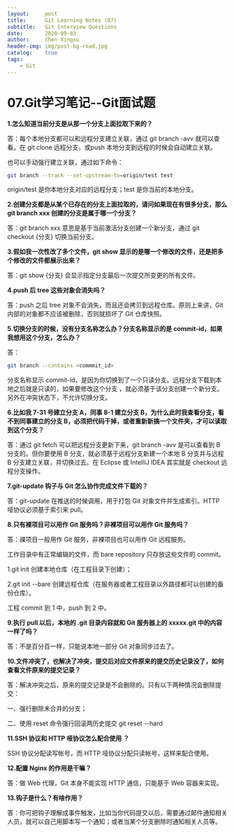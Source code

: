 ```yaml
---
layout:     post
title:      Git Learning Notes (07)
subtitle:   Git Interview Questions
date:       2020-09-03
author:     Chen Xingxu
header-img: img/post-bg-road.jpg
catalog:    true
tags:
    - Git
---
```


# 07.Git学习笔记--Git面试题

**1.怎么知道当前分支是从那一个分支上面拉取下来的？**

答：每个本地分支都可以和远程分支建立关联，通过 git branch -avv 就可以查看。在 git clone 远程分支，或push 本地分支到远程的时候会自动建立关联。

也可以手动强行建立关联，通过如下命令：

```bash
git branch --track --set-upstream-to=origin/test test
```

origin/test 是你本地分支对应的远程分支；test 是你当前的本地分支。

**2.创建分支都是从某个已存在的分支上面拉取的，请问如果现在有很多分支，那么 git branch xxx 创建的分支是属于哪一个分支？**

答：git branch xxx 意思是基于当前激活分支创建一个新分支，通过 git checkout {分支} 切换当前分支。

**3.假如我一次性改了多个文件，git show 显示的是哪一个修改的文件，还是把多个修改的文件都展示出来？**

答：git show {分支} 会显示指定分支最后一次提交所变更的所有文件。

**4.push 后 tree 这些对象会消失吗？**

答：push 之后 tree 对象不会消失，而且还会拷贝到远程仓库。原则上来讲，Git 内部的对象都不应该被删除，否则就损坏了 Git 仓库快照。

**5.切换分支的时候，没有分支名称怎么办？分支名称显示的是 commit-id，如果我想用这个分支，怎么办？**

答：

```bash
git branch --contains <commmit_id>
```

分支名称显示 commit-id，是因为你切换到了一个只读分支。远程分支下载到本地之后就是只读的，如果要修改这个分支 ，就必须基于该分支创建一个新分支。另外在冲突状态下，不允许切换分支。

**6.比如我 7-31 号建立分支 A，同事 8-1 建立分支 B，为什么此时我查看分支，看不到同事建立的分支 B，必须把代码干掉，或者重新新搞一个文件夹，才可以读取到这个分支？**

答：通过 git fetch 可以把远程分支更新下来，git branch -avv 是可以查看到 B 分支的。但你要使用 B 分支，就必须基于远程分支新建一个本地 B 分支并与远程 B 分支建立关联，并切换过去。在 Eclipse 或 IntelliJ IDEA 其实就是 checkout 远程分支操作。

**7.git-update 钩子与 Git 怎么协作完成文件下载的？**

答：git-update 在推送的时候调用，用于打包 Git 对象文件并生成索引。HTTP 哑协议必须基于索引来 pull。

**8.只有裸项目可以用作 Git 服务吗？非裸项目可以用作 Git 服务吗？**

答：祼项目一般用作 Git 服务，非裸项目也可以用作 Git 远程服务。

工作目录中有正常编辑的文件，而 bare repository 只存放这些文件的 commit。

1.git init 创建本地仓库（在工程目录下创建）；

2.git init --bare 创建远程仓库（在服务器或者工程目录以外路径都可以创建的备份仓库）。

工程 commit 到 1 中，push 到 2 中。

**9.执行 pull 以后，本地的 .git 目录内容就和 Git 服务器上的 xxxxx.git 中的内容一样了吗？**

答：不是百分百一样，只能说本地一部分 Git 对象同步过去了。

**10.文件冲突了，也解决了冲突，提交后对应文件原来的提交历史记录没了，如何查看文件原来的提交记录？**

答：解决冲突之后，原来的提交记录是不会删除的。只有以下两种情况会删除提交：

一、强行删除未合并的分支；

二、使用 reset 命令强行回滚两历史提交 git reset --hard

**11.SSH 协议和 HTTP 哑协议怎么配合使用 ？**

SSH 协议分配读写帐号，而 HTTP 哑协议分配只读帐号，这样来配合使用。

**12.配置 Nginx 的作用是干嘛？**

答：做 Web 代理，Git 本身不能实现 HTTP 通信，只能基于 Web 容器来实现。

**13.钩子是什么？有啥作用？**

答：你可把钩子理解成事件触发，比如当你代码提交以后，需要通过邮件通知相关人员，就可以自己用脚本写一个通知；或者当某个分支删除时通知相关人员等。